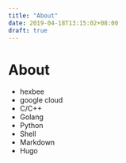 ```yaml
---
title: "About"
date: 2019-04-18T13:15:02+08:00
draft: true
---
```


# About

- hexbee
- google cloud
- C/C++
- Golang
- Python
- Shell
- Markdown
- Hugo
